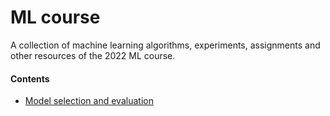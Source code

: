 # ML course
A collection of machine learning algorithms, experiments, assignments and other resources of the 2022 ML course.

#### Contents
- [Model selection and evaluation](1-model-selection-and-evaluation)


